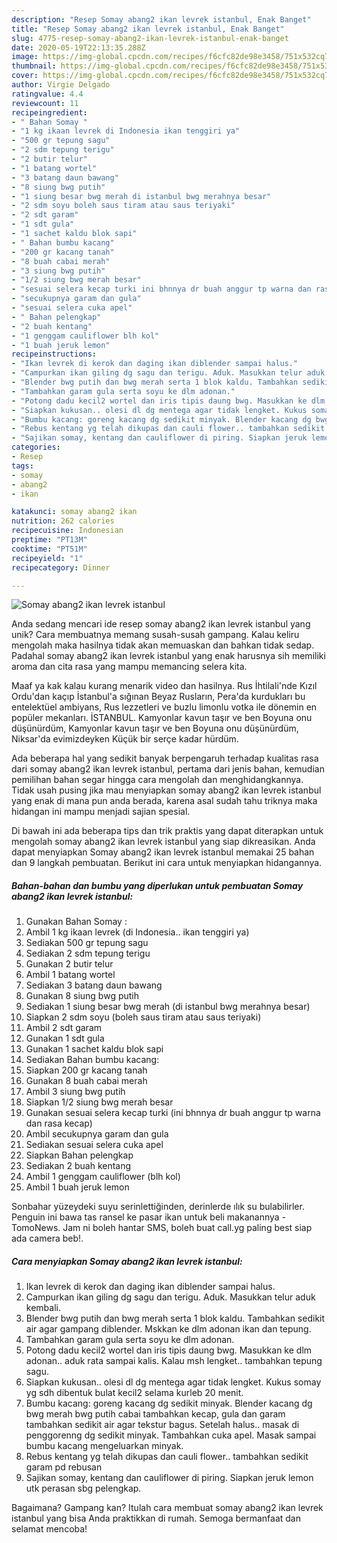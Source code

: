 ```yaml
---
description: "Resep Somay abang2 ikan levrek istanbul, Enak Banget"
title: "Resep Somay abang2 ikan levrek istanbul, Enak Banget"
slug: 4775-resep-somay-abang2-ikan-levrek-istanbul-enak-banget
date: 2020-05-19T22:13:35.288Z
image: https://img-global.cpcdn.com/recipes/f6cfc82de98e3458/751x532cq70/somay-abang2-ikan-levrek-istanbul-foto-resep-utama.jpg
thumbnail: https://img-global.cpcdn.com/recipes/f6cfc82de98e3458/751x532cq70/somay-abang2-ikan-levrek-istanbul-foto-resep-utama.jpg
cover: https://img-global.cpcdn.com/recipes/f6cfc82de98e3458/751x532cq70/somay-abang2-ikan-levrek-istanbul-foto-resep-utama.jpg
author: Virgie Delgado
ratingvalue: 4.4
reviewcount: 11
recipeingredient:
- " Bahan Somay "
- "1 kg ikaan levrek di Indonesia ikan tenggiri ya"
- "500 gr tepung sagu"
- "2 sdm tepung terigu"
- "2 butir telur"
- "1 batang wortel"
- "3 batang daun bawang"
- "8 siung bwg putih"
- "1 siung besar bwg merah di istanbul bwg merahnya besar"
- "2 sdm soyu boleh saus tiram atau saus teriyaki"
- "2 sdt garam"
- "1 sdt gula"
- "1 sachet kaldu blok sapi"
- " Bahan bumbu kacang"
- "200 gr kacang tanah"
- "8 buah cabai merah"
- "3 siung bwg putih"
- "1/2 siung bwg merah besar"
- "sesuai selera kecap turki ini bhnnya dr buah anggur tp warna dan rasa kecap"
- "secukupnya garam dan gula"
- "sesuai selera cuka apel"
- " Bahan pelengkap"
- "2 buah kentang"
- "1 genggam cauliflower blh kol"
- "1 buah jeruk lemon"
recipeinstructions:
- "Ikan levrek di kerok dan daging ikan diblender sampai halus."
- "Campurkan ikan giling dg sagu dan terigu. Aduk. Masukkan telur aduk kembali."
- "Blender bwg putih dan bwg merah serta 1 blok kaldu. Tambahkan sedikit air agar gampang diblender. Mskkan ke dlm adonan ikan dan tepung."
- "Tambahkan garam gula serta soyu ke dlm adonan."
- "Potong dadu kecil2 wortel dan iris tipis daung bwg. Masukkan ke dlm adonan.. aduk rata sampai kalis. Kalau msh lengket.. tambahkan tepung sagu."
- "Siapkan kukusan.. olesi dl dg mentega agar tidak lengket. Kukus somay yg sdh dibentuk bulat kecil2 selama kurleb 20 menit."
- "Bumbu kacang: goreng kacang dg sedikit minyak. Blender kacang dg bwg merah bwg putih cabai tambahkan kecap, gula dan garam tambahkan sedikit air agar tekstur bagus. Setelah halus.. masak di penggorenng dg sedikit minyak. Tambahkan cuka apel. Masak sampai bumbu kacang mengeluarkan minyak."
- "Rebus kentang yg telah dikupas dan cauli flower.. tambahkan sedikit garam pd rebusan"
- "Sajikan somay, kentang dan cauliflower di piring. Siapkan jeruk lemon utk perasan sbg pelengkap."
categories:
- Resep
tags:
- somay
- abang2
- ikan

katakunci: somay abang2 ikan 
nutrition: 262 calories
recipecuisine: Indonesian
preptime: "PT13M"
cooktime: "PT51M"
recipeyield: "1"
recipecategory: Dinner

---
```



![Somay abang2 ikan levrek istanbul](https://img-global.cpcdn.com/recipes/f6cfc82de98e3458/751x532cq70/somay-abang2-ikan-levrek-istanbul-foto-resep-utama.jpg)

Anda sedang mencari ide resep somay abang2 ikan levrek istanbul yang unik? Cara membuatnya memang susah-susah gampang. Kalau keliru mengolah maka hasilnya tidak akan memuaskan dan bahkan tidak sedap. Padahal somay abang2 ikan levrek istanbul yang enak harusnya sih memiliki aroma dan cita rasa yang mampu memancing selera kita.

Maaf ya kak kalau kurang menarik video dan hasilnya. Rus İhtilali&#39;nde Kızıl Ordu&#39;dan kaçıp İstanbul&#39;a sığınan Beyaz Rusların, Pera&#39;da kurdukları bu entelektüel ambiyans, Rus lezzetleri ve buzlu limonlu votka ile dönemin en popüler mekanları. İSTANBUL. Kamyonlar kavun taşır ve ben Boyuna onu düşünürdüm, Kamyonlar kavun taşır ve ben Boyuna onu düşünürdüm, Niksar&#39;da evimizdeyken Küçük bir serçe kadar hürdüm.

Ada beberapa hal yang sedikit banyak berpengaruh terhadap kualitas rasa dari somay abang2 ikan levrek istanbul, pertama dari jenis bahan, kemudian pemilihan bahan segar hingga cara mengolah dan menghidangkannya. Tidak usah pusing jika mau menyiapkan somay abang2 ikan levrek istanbul yang enak di mana pun anda berada, karena asal sudah tahu triknya maka hidangan ini mampu menjadi sajian spesial.


Di bawah ini ada beberapa tips dan trik praktis yang dapat diterapkan untuk mengolah somay abang2 ikan levrek istanbul yang siap dikreasikan. Anda dapat menyiapkan Somay abang2 ikan levrek istanbul memakai 25 bahan dan 9 langkah pembuatan. Berikut ini cara untuk menyiapkan hidangannya.

<!--inarticleads1-->

##### Bahan-bahan dan bumbu yang diperlukan untuk pembuatan Somay abang2 ikan levrek istanbul:

1. Gunakan  Bahan Somay :
1. Ambil 1 kg ikaan levrek (di Indonesia.. ikan tenggiri ya)
1. Sediakan 500 gr tepung sagu
1. Sediakan 2 sdm tepung terigu
1. Gunakan 2 butir telur
1. Ambil 1 batang wortel
1. Sediakan 3 batang daun bawang
1. Gunakan 8 siung bwg putih
1. Sediakan 1 siung besar bwg merah (di istanbul bwg merahnya besar)
1. Siapkan 2 sdm soyu (boleh saus tiram atau saus teriyaki)
1. Ambil 2 sdt garam
1. Gunakan 1 sdt gula
1. Gunakan 1 sachet kaldu blok sapi
1. Sediakan  Bahan bumbu kacang:
1. Siapkan 200 gr kacang tanah
1. Gunakan 8 buah cabai merah
1. Ambil 3 siung bwg putih
1. Siapkan 1/2 siung bwg merah besar
1. Gunakan sesuai selera kecap turki (ini bhnnya dr buah anggur tp warna dan rasa kecap)
1. Ambil secukupnya garam dan gula
1. Sediakan sesuai selera cuka apel
1. Siapkan  Bahan pelengkap
1. Sediakan 2 buah kentang
1. Ambil 1 genggam cauliflower (blh kol)
1. Ambil 1 buah jeruk lemon


Sonbahar yüzeydeki suyu serinlettiğinden, derinlerde ılık su bulabilirler. Penguin ini bawa tas ransel ke pasar ikan untuk beli makanannya - TomoNews. Jam ni boleh hantar SMS, boleh buat call.yg paling best siap ada camera beb!. 

<!--inarticleads2-->

##### Cara menyiapkan Somay abang2 ikan levrek istanbul:

1. Ikan levrek di kerok dan daging ikan diblender sampai halus.
1. Campurkan ikan giling dg sagu dan terigu. Aduk. Masukkan telur aduk kembali.
1. Blender bwg putih dan bwg merah serta 1 blok kaldu. Tambahkan sedikit air agar gampang diblender. Mskkan ke dlm adonan ikan dan tepung.
1. Tambahkan garam gula serta soyu ke dlm adonan.
1. Potong dadu kecil2 wortel dan iris tipis daung bwg. Masukkan ke dlm adonan.. aduk rata sampai kalis. Kalau msh lengket.. tambahkan tepung sagu.
1. Siapkan kukusan.. olesi dl dg mentega agar tidak lengket. Kukus somay yg sdh dibentuk bulat kecil2 selama kurleb 20 menit.
1. Bumbu kacang: goreng kacang dg sedikit minyak. Blender kacang dg bwg merah bwg putih cabai tambahkan kecap, gula dan garam tambahkan sedikit air agar tekstur bagus. Setelah halus.. masak di penggorenng dg sedikit minyak. Tambahkan cuka apel. Masak sampai bumbu kacang mengeluarkan minyak.
1. Rebus kentang yg telah dikupas dan cauli flower.. tambahkan sedikit garam pd rebusan
1. Sajikan somay, kentang dan cauliflower di piring. Siapkan jeruk lemon utk perasan sbg pelengkap.




Bagaimana? Gampang kan? Itulah cara membuat somay abang2 ikan levrek istanbul yang bisa Anda praktikkan di rumah. Semoga bermanfaat dan selamat mencoba!
